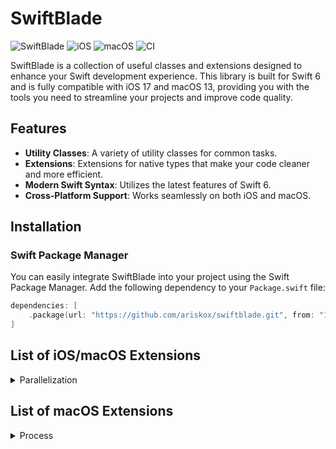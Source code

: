# SwiftBlade

![SwiftBlade](https://img.shields.io/badge/Swift-6.0-orange.svg) ![iOS](https://img.shields.io/badge/iOS-17.0-blue.svg) ![macOS](https://img.shields.io/badge/macOS-13.0-blue.svg) ![CI](https://github.com/ariskox/swiftblade/actions/workflows/swift.yml/badge.svg?branch=main)


SwiftBlade is a collection of useful classes and extensions designed to enhance your Swift development experience. This library is built for Swift 6 and is fully compatible with iOS 17 and macOS 13, providing you with the tools you need to streamline your projects and improve code quality.

## Features

- **Utility Classes**: A variety of utility classes for common tasks.
- **Extensions**: Extensions for native types that make your code cleaner and more efficient.
- **Modern Swift Syntax**: Utilizes the latest features of Swift 6.
- **Cross-Platform Support**: Works seamlessly on both iOS and macOS.

## Installation

### Swift Package Manager

You can easily integrate SwiftBlade into your project using the Swift Package Manager. Add the following dependency to your `Package.swift` file:

```swift
dependencies: [
    .package(url: "https://github.com/ariskox/swiftblade.git", from: "1.0.0")
]
```

## List of iOS/macOS Extensions

<details>
<summary>Parallelization</summary>
</br>
<ul>
<li><a href="https://github.com/ariskox/SwiftBlade/blob/main/Sources/SwiftBlade/common/ParallelProcessor/ParallelProcessor.swift"><code>Parallelization of tasks</code></a></li>
</ul>
</details>

## List of macOS Extensions

<details>
<summary>Process</summary>
</br>
<ul>
<li><a href="https://github.com/ariskox/SwiftBlade/blob/main/Sources/SwiftBlade/macOS/Process%2BRunAsync.swift"><code>Process extensions</code></a></li>
</ul>
</details>

